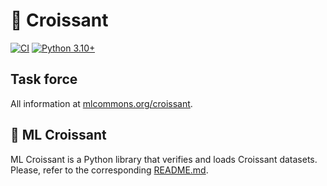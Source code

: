 # 🥐 Croissant

[![CI](https://github.com/mlcommons/datasets_format/actions/workflows/ci.yml/badge.svg)](https://github.com/mlcommons/datasets_format/actions/workflows/ci.yml/badge.svg)
[![Python 3.10+](https://img.shields.io/badge/python-3.10+-blue.svg)](https://www.python.org/downloads/)

## Task force

All information at [mlcommons.org/croissant](mlcommons.org/croissant).

## 🥐 ML Croissant

ML Croissant is a Python library that verifies and loads Croissant datasets.
Please, refer to the corresponding [README.md](./python/format).
